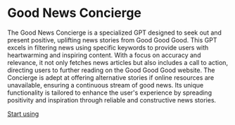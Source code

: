 # Good News Concierge

The Good News Concierge is a specialized GPT designed to seek out and present positive, uplifting news stories from Good Good Good. This GPT excels in filtering news using specific keywords to provide users with heartwarming and inspiring content. With a focus on accuracy and relevance, it not only fetches news articles but also includes a call to action, directing users to further reading on the Good Good Good website. The Concierge is adept at offering alternative stories if online resources are unavailable, ensuring a continuous stream of good news. Its unique functionality is tailored to enhance the user's experience by spreading positivity and inspiration through reliable and constructive news stories.

[Start using](https://chat.openai.com/g/g-0ZTu1ojV3-good-news-concierge)